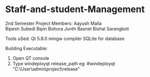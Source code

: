 # Staff-and-student-Management
2nd Semester Project
Members:
Aayush Malla <br>
Bipesh Subedi
Bipin Bohora
Junth Basnet
Bishal Sarangkoti


Tools uSed:
Qt 5.8.0 mingw compiler
SQLite for database

Building Executable:
1. Open QT console
2. Type windeployqt release_path
  eg: #windeployqt "C:\User\admin\project\release"
